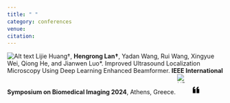 ```yaml
---
title: " "
category: conferences
venue:
citation:
---
```


<img src="../images/conference.png" alt="Alt text" width="20" height="20"> Lijie Huang†, **Hengrong Lan†**, Yadan Wang, Rui Wang, Xingyue Wei, Qiong He, and Jianwen Luo*. Improved Ultrasound Localization Microscopy Using Deep Learning Enhanced Beamformer. **IEEE International Symposium on Biomedical Imaging 2024**, Athens, Greece.
<a href="https://ieeexplore.ieee.org/abstract/document/10635497" target="_blank">
  <img src="../images/PDF.png" alt="URL" width="20" height="20" style="display: inline-block; margin-right: 10px;"></a>
<a href="https://scholar.googleusercontent.com/scholar.bib?q=info:ooapwyPMCGMJ:scholar.google.com/&output=citation&scisdr=ClGdMzbfEIvW5r7K2R8:AFWwaeYAAAAAZwvMwR-kvOA7uBQbk9ApB0hyDEc&scisig=AFWwaeYAAAAAZwvMwZwksllxpwn9k8wWdRd6pns&scisf=4&ct=citation&cd=-1&hl=zh-CN" target="_blank">
<img src="../images/cite.png" alt="Cite" width="20" height="20" style="display: inline-block; margin-right: 10px;"></a>

